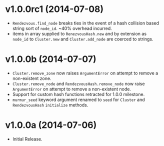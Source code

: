 
v1.0.0rc1 (2014-07-08)
======================

  - `Rendezvous.find_node` breaks ties in the event of a hash collision based
     string sort of `node_id`. ~40% overhead incurred.
  - items in array supplied to `RenezvousHash.new` and by extension as `node_id`
    to `Cluster.new` and `Cluster.add_node` are coerced to strings.

v1.0.0b (2014-07-07)
====================

  - `Cluster.remove_zone` now raises `ArgumentError` on attempt to remove a
     non-existent zone.
  - `Cluster.remove_node` and `RendezvousHash.remove_node` now raise
    `ArgumentError` on attempt to remove  a non-existent node.
  - Support for custom hash functions retracted for 1.0.0 milestone.
  - `murmur_seed` keyword argument renamed to `seed` for `Cluster` and
    `RendezvousHash` `initialize` methods.

v1.0.0a (2014-07-06)
====================

  - Initial Release.
